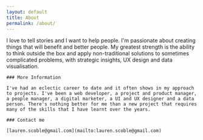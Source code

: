 ```yaml
---
layout: default
title: About
permalink: /about/
---
```


<div id="main" role="main">
  <div class="wrap">
    I love to tell stories and I want to help people. I'm passionate about creating things that will benefit and better people. My greatest strength is the ability to think outside the box and apply non-traditional solutions to sometimes complicated problems, with strategic insights, UX design and data visualisation.

    ### More Information

    I've had an eclectic career to date and it often shows in my approach to projects. I've been a web developer, a project and product manager, a people manager, a digital marketer, a UI and UX designer and a data person. There's nothing better for me than a new project that requires many of the skills that I have learnt over the years.

    ### Contact me

    [lauren.scoble@gmail.com](mailto:lauren.scoble@gmail.com)

  </div>
</div>

